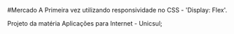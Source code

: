 #Mercado A
Primeira vez utilizando responsividade no CSS - 'Display: Flex'.


Projeto da matéria Aplicações para Internet - Unicsul;
